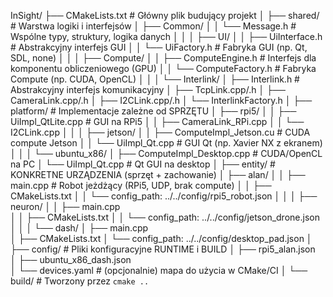 InSight/
├── CMakeLists.txt                     # Główny plik budujący projekt
│
├── shared/                            # Warstwa logiki i interfejsów
│   ├── Common/
│   │   └── Message.h                  # Wspólne typy, struktury, logika danych
│   │
│   ├── UI/
│   │   ├── UiInterface.h              # Abstrakcyjny interfejs GUI
│   │   └── UiFactory.h                # Fabryka GUI (np. Qt, SDL, none)
│   │
│   ├── Compute/
│   │   ├── ComputeEngine.h            # Interfejs dla komponentu obliczeniowego (GPU)
│   │   └── ComputeFactory.h           # Fabryka Compute (np. CUDA, OpenCL)
│   │
│   └── Interlink/
│       ├── Interlink.h                # Abstrakcyjny interfejs komunikacyjny
│       ├── TcpLink.cpp/.h
│       ├── CameraLink.cpp/.h
│       ├── I2CLink.cpp/.h
│       └── InterlinkFactory.h
│
├── platform/                          # Implementacje zależne od SPRZĘTU
│   ├── rpi5/
│   │   ├── UiImpl_QtLite.cpp          # GUI na RPi5
│   │   ├── CameraLink_RPi.cpp
│   │   └── I2CLink.cpp
│   │
│   ├── jetson/
│   │   ├── ComputeImpl_Jetson.cu      # CUDA compute Jetson
│   │   └── UiImpl_Qt.cpp              # GUI Qt (np. Xavier NX z ekranem)
│   │
│   └── ubuntu_x86/
│       ├── ComputeImpl_Desktop.cpp    # CUDA/OpenCL na PC
│       └── UiImpl_Qt.cpp              # Qt GUI na desktop
│
├── entity/                            # KONKRETNE URZĄDZENIA (sprzęt + zachowanie)
│   ├── alan/
│   │   ├── main.cpp                   # Robot jeżdżący (RPi5, UDP, brak compute)
│   │   ├── CMakeLists.txt
│   │   └── config_path: ../../config/rpi5_robot.json
│   │
│   ├── neuron/
│   │   ├── main.cpp                 
│   │   ├── CMakeLists.txt
│   │   └── config_path: ../../config/jetson_drone.json
│   │
│   └── dash/
│       ├── main.cpp                 
│       ├── CMakeLists.txt
│       └── config_path: ../../config/desktop_pad.json
│
├── config/                            # Pliki konfiguracyjne RUNTIME i BUILD
│   ├── rpi5_alan.json               
│   ├── ubuntu_x86_dash.json              
│   └── devices.yaml                   # (opcjonalnie) mapa do użycia w CMake/CI
│
└── build/                             # Tworzony przez `cmake ..`

